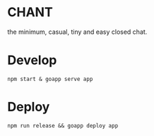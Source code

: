 CHANT
=====

the minimum, casual, tiny and easy closed chat.

Develop
===========

```
npm start & goapp serve app
```

Deploy
==========

```
npm run release && goapp deploy app
```
